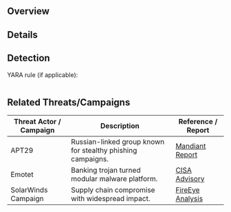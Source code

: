 ## Overview

## Details

## Detection

YARA rule (if applicable):
```

```

## Related Threats/Campaigns

| Threat Actor / Campaign | Description                                                 | Reference / Report                          |
| ----------------------- | ----------------------------------------------------------- | ------------------------------------------- |
| APT29                   | Russian-linked group known for stealthy phishing campaigns. | [Mandiant Report](https://www.mandiant.com) |
| Emotet                  | Banking trojan turned modular malware platform.             | [CISA Advisory](https://cisa.gov)           |
| SolarWinds Campaign     | Supply chain compromise with widespread impact.             | [FireEye Analysis](https://fireeye.com)     |